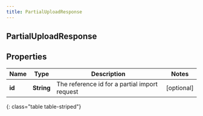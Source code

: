 ```yaml
---
title: PartialUploadResponse
---
```

## PartialUploadResponse


## Properties

| Name | Type | Description | Notes |
| ------------ | ------------- | ------------- | ------------- |
| **id** | <!----><!---->**String**<!----> | The reference id for a partial import request |  [optional] |
{: class="table table-striped"}



